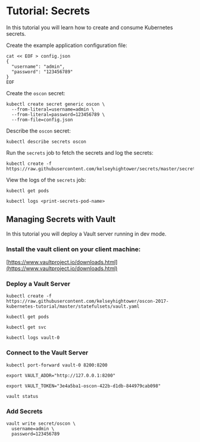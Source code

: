 # Tutorial: Secrets

In this tutorial you will learn how to create and consume Kubernetes secrets.

Create the example application configuration file:

```
cat << EOF > config.json
{
  "username": "admin",
  "password": "123456789"
}
EOF
```

Create the `oscon` secret:

```
kubectl create secret generic oscon \
  --from-literal=username=admin \
  --from-literal=password=123456789 \
  --from-file=config.json
```

Describe the `oscon` secret: 

```
kubectl describe secrets oscon
```

Run the `secrets` job to fetch the secrets and log the secrets:

```
kubectl create -f https://raw.githubusercontent.com/kelseyhightower/secrets/master/secrets.yaml
```

View the logs of the `secrets` job:

```
kubectl get pods
```

```
kubectl logs <print-secrets-pod-name>
```

## Managing Secrets with Vault

In this tutorial you will deploy a Vault server running in dev mode.

### Install the vault client on your client machine:

[https://www.vaultproject.io/downloads.html](https://www.vaultproject.io/downloads.html)

### Deploy a Vault Server

```
kubectl create -f https://raw.githubusercontent.com/kelseyhightower/oscon-2017-kubernetes-tutorial/master/statefulsets/vault.yaml
```

```
kubectl get pods
```

```
kubectl get svc
```

```
kubectl logs vault-0
```

### Connect to the Vault Server

```
kubectl port-forward vault-0 8200:8200
```

```
export VAULT_ADDR="http://127.0.0.1:8200"
```

```
export VAULT_TOKEN="3e4a5ba1-oscon-422b-d1db-844979cab098"
```

```
vault status
```


### Add Secrets

```
vault write secret/oscon \
  username=admin \
  password=123456789
```
